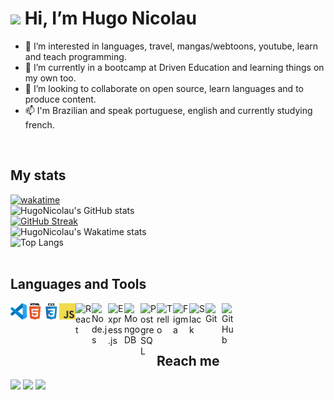 # <img src="https://github.com/TheDudeThatCode/TheDudeThatCode/blob/master/Assets/Hi.gif" width="25px"> Hi, I’m Hugo Nicolau

- 👀 I’m interested in languages, travel, mangas/webtoons, youtube, learn and teach programming.
- 🌱 I’m currently in a bootcamp at Driven Education and learning things on my own too.
- 💞️ I’m looking to collaborate on open source, learn languages and to produce content.
- 📫 I'm Brazilian and speak portuguese, english and currently studying french.
<br/>


## My stats
[![wakatime](https://wakatime.com/badge/user/502fa432-c86c-4ff9-9183-cdf588b7b830.svg)](https://wakatime.com/@502fa432-c86c-4ff9-9183-cdf588b7b830)
<br/>
![HugoNicolau's GitHub stats](https://github-readme-stats.vercel.app/api?username=hugonicolau&show_icons=true&theme=dracula) 
<br/>
[![GitHub Streak](https://streak-stats.demolab.com/?user=HugoNicolau&theme=dracula)](https://git.io/streak-stats)
<br/>
![HugoNicolau's Wakatime stats](https://github-readme-stats.vercel.app/api/wakatime?username=Nicolau&layout=compact&langs_count=8&theme=dracula)
<br/>
![Top Langs](https://github-readme-stats.vercel.app/api/top-langs/?username=hugonicolau&layout=compact&theme=dracula)
<br/>
<br/>
## Languages and Tools

<img align="left" alt="Visual Studio Code" width="26px" title="Visual Studio Code" src="https://raw.githubusercontent.com/github/explore/80688e429a7d4ef2fca1e82350fe8e3517d3494d/topics/visual-studio-code/visual-studio-code.png" />
<img align="left" alt="HTML5" width="26px" title="HTML5" src="https://raw.githubusercontent.com/github/explore/80688e429a7d4ef2fca1e82350fe8e3517d3494d/topics/html/html.png" />
<img align="left" alt="CSS3" width="26px" title="CSS3" src="https://raw.githubusercontent.com/github/explore/80688e429a7d4ef2fca1e82350fe8e3517d3494d/topics/css/css.png" />
<img align="left" alt="JavaScript" width="26px" title="JavaScript" src="https://raw.githubusercontent.com/github/explore/80688e429a7d4ef2fca1e82350fe8e3517d3494d/topics/javascript/javascript.png" />
<img align="left" alt="React" width="26px" title="React"
src="https://cdn.jsdelivr.net/gh/devicons/devicon/icons/react/react-original.svg" />
<img align="left" alt="Node.js" width="26px" title="Node.js"
src="https://cdn.jsdelivr.net/gh/devicons/devicon/icons/nodejs/nodejs-original.svg" />
<img align="left" alt="Express.js" width="26px" title="Express.js"
src="https://cdn.jsdelivr.net/gh/devicons/devicon/icons/express/express-original.svg" />
<img align="left" alt="Mongo DB" width="26px" title="Mongo DB"
src="https://cdn.jsdelivr.net/gh/devicons/devicon/icons/mongodb/mongodb-original.svg" />
<img align="left" alt="PostgreSQL" width="26px" title="PostgreSQL"
src="https://cdn.jsdelivr.net/gh/devicons/devicon/icons/postgresql/postgresql-original.svg" />
<img align="left" alt="Trello" width="26px" title="Trello"
src="https://cdn.jsdelivr.net/gh/devicons/devicon/icons/trello/trello-plain.svg" />
<img align="left" alt="Figma" width="26px" title="Figma"
src="https://cdn.jsdelivr.net/gh/devicons/devicon/icons/figma/figma-original.svg" />
<img align="left" alt="Slack" width="26px" title="Slack"
src="https://cdn.jsdelivr.net/gh/devicons/devicon/icons/slack/slack-original.svg" />  
<img align="left" alt="Git" width="26px" title="Git"
src="https://cdn.jsdelivr.net/gh/devicons/devicon/icons/git/git-original.svg" />  
<img align="left" alt="GitHub" width="26px" title="GitHub"
src="https://cdn.jsdelivr.net/gh/devicons/devicon/icons/github/github-original.svg" />  
<br/>
<br/>
<br/>


## Reach me

[<img src="https://img.shields.io/badge/youtube-%23E60023.svg?&style=for-the-badge&logo=youtube&logoColor=white" />](https://www.youtube.com/channel/UCWOwExL3VPsGUsUWf8wFw7Q)
[<img src="https://img.shields.io/badge/linkedin-%230077B5.svg?&style=for-the-badge&logo=linkedin&logoColor=white" />](https://www.linkedin.com/in/hugo-nicolau/)
[<img src="https://img.shields.io/badge/-gmail-2EC866?style=for-the-badge&logo=gmail&logoColor=white" />](mailto:nicolau.hugogiles@gmail.com)


<!---
HugoNicolau/HugoNicolau is a ✨ special ✨ repository because its `README.md` (this file) appears on your GitHub profile.
You can click the Preview link to take a look at your changes.
--->
